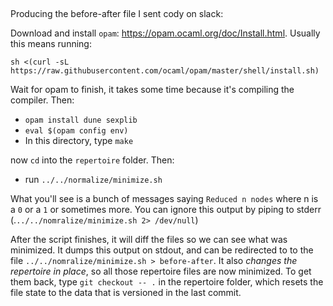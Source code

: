 ##

Producing the before-after file I sent cody on slack:

Download and install `opam`: https://opam.ocaml.org/doc/Install.html. Usually this means running:

```
sh <(curl -sL https://raw.githubusercontent.com/ocaml/opam/master/shell/install.sh)
```

Wait for opam to finish, it takes some time because it's compiling the compiler. Then:

- `opam install dune sexplib`
- `eval $(opam config env)`
- In this directory, type `make`

now `cd` into the `repertoire` folder. Then:

- run `../../normalize/minimize.sh`

What you'll see is a bunch of messages saying `Reduced n nodes` where n is a `0` or a `1` or sometimes more. You can ignore this output by piping to stderr (.`../../nomralize/minimize.sh 2> /dev/null`)

After the script finishes, it will diff the files so we can see what was minimized. It dumps this output on stdout, and can be redirected to to the file `../../nomralize/minimize.sh > before-after`. It also _changes the repertoire in place_, so all those repertoire files are now minimized. To get them back, type `git checkout -- .` in the repertoire folder, which resets the file state to the data that is versioned in the last commit.
